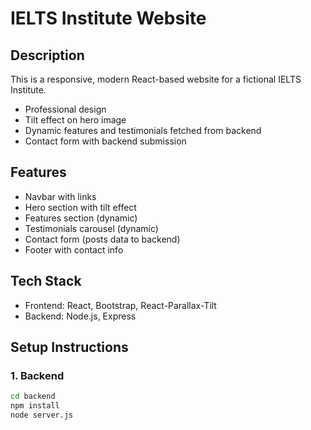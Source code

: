 # IELTS Institute Website

## Description
This is a responsive, modern React-based website for a fictional IELTS Institute.
- Professional design
- Tilt effect on hero image
- Dynamic features and testimonials fetched from backend
- Contact form with backend submission

## Features
- Navbar with links
- Hero section with tilt effect
- Features section (dynamic)
- Testimonials carousel (dynamic)
- Contact form (posts data to backend)
- Footer with contact info

## Tech Stack
- Frontend: React, Bootstrap, React-Parallax-Tilt
- Backend: Node.js, Express

## Setup Instructions

### 1. Backend
```bash
cd backend
npm install
node server.js
